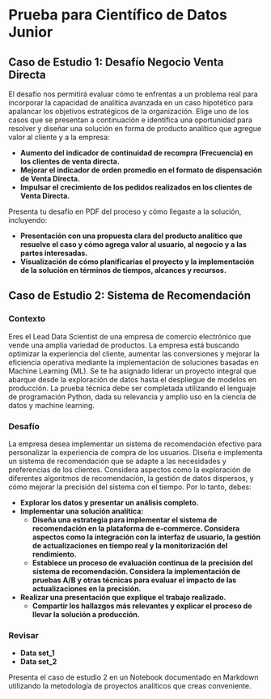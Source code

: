# Prueba para Científico de Datos Junior

## Caso de Estudio 1: Desafío Negocio Venta Directa

El desafío nos permitirá evaluar cómo te enfrentas a un problema real para incorporar la capacidad de analítica avanzada en un caso hipotético para apalancar los objetivos estratégicos de la organización. Elige uno de los casos que se presentan a continuación e identifica una oportunidad para resolver y diseñar una solución en forma de producto analítico que agregue valor al cliente y a la empresa:

- **Aumento del indicador de continuidad de recompra (Frecuencia) en los clientes de venta directa.**
- **Mejorar el indicador de orden promedio en el formato de dispensación de Venta Directa.**
- **Impulsar el crecimiento de los pedidos realizados en los clientes de Venta Directa.**

Presenta tu desafío en PDF del proceso y cómo llegaste a la solución, incluyendo:

- **Presentación con una propuesta clara del producto analítico que resuelve el caso y cómo agrega valor al usuario, al negocio y a las partes interesadas.**
- **Visualización de cómo planificarías el proyecto y la implementación de la solución en términos de tiempos, alcances y recursos.**

## Caso de Estudio 2: Sistema de Recomendación

### Contexto

Eres el Lead Data Scientist de una empresa de comercio electrónico que vende una amplia variedad de productos. La empresa está buscando optimizar la experiencia del cliente, aumentar las conversiones y mejorar la eficiencia operativa mediante la implementación de soluciones basadas en Machine Learning (ML). Se te ha asignado liderar un proyecto integral que abarque desde la exploración de datos hasta el despliegue de modelos en producción. La prueba técnica debe ser completada utilizando el lenguaje de programación Python, dada su relevancia y amplio uso en la ciencia de datos y machine learning.

### Desafío

La empresa desea implementar un sistema de recomendación efectivo para personalizar la experiencia de compra de los usuarios. Diseña e implementa un sistema de recomendación que se adapte a las necesidades y preferencias de los clientes. Considera aspectos como la exploración de diferentes algoritmos de recomendación, la gestión de datos dispersos, y cómo mejorar la precisión del sistema con el tiempo. Por lo tanto, debes:

- **Explorar los datos y presentar un análisis completo.**
- **Implementar una solución analítica:**
  - **Diseña una estrategia para implementar el sistema de recomendación en la plataforma de e-commerce. Considera aspectos como la integración con la interfaz de usuario, la gestión de actualizaciones en tiempo real y la monitorización del rendimiento.**
  - **Establece un proceso de evaluación continua de la precisión del sistema de recomendación. Considera la implementación de pruebas A/B y otras técnicas para evaluar el impacto de las actualizaciones en la precisión.**
- **Realizar una presentación que explique el trabajo realizado.**
  - **Compartir los hallazgos más relevantes y explicar el proceso de llevar la solución a producción.**

### Revisar

- **Data set_1**
- **Data set_2**

Presenta el caso de estudio 2 en un Notebook documentado en Markdown utilizando la metodología de proyectos analíticos que creas conveniente.
